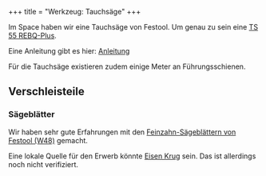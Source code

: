 +++
title = "Werkzeug: Tauchsäge"
+++

Im Space haben wir eine Tauchsäge von Festool. Um genau zu sein eine [TS
55
REBQ-Plus](https://www.festool.de/produkte/saegen/tauchsaegen/576000---ts-55-rebq-plus#%C3%9Cbersicht).

Eine Anleitung gibt es hier:
[Anleitung](https://festoolcdn.azureedge.net/productmedia/Images/attachment/765f89c3-755c-11e9-80fb-005056b31774.pdf)

Für die Tauchsäge existieren zudem einige Meter an Führungsschienen.

## Verschleisteile

### Sägeblätter

Wir haben sehr gute Erfahrungen mit den [Feinzahn-Sägeblättern von
Festool
(W48)](https://www.festool.de/zubehoer/491952---160x2,2x20-w48)
gemacht.

Eine lokale Quelle für den Erwerb könnte [Eisen
Krug](https://www.openstreetmap.org/node/2603685882) sein.
Das ist allerdings noch nicht verifiziert.
